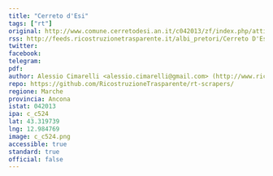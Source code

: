 ```yaml
---
title: "Cerreto d'Esi"
tags: ["rt"]
original: http://www.comune.cerretodesi.an.it/c042013/zf/index.php/atti-amministrativi/determine
rss: http://feeds.ricostruzionetrasparente.it/albi_pretori/Cerreto D'Esi_feed.xml
twitter: 
facebook: 
telegram: 
pdf: 
author: Alessio Cimarelli <alessio.cimarelli@gmail.com> (http://www.ricostruzionetrasparente.it)
repo: https://github.com/RicostruzioneTrasparente/rt-scrapers/
regione: Marche
provincia: Ancona
istat: 042013
ipa: c_c524
lat: 43.319739
lng: 12.984769
image: c_c524.png
accessible: true
standard: true
official: false
---
```

